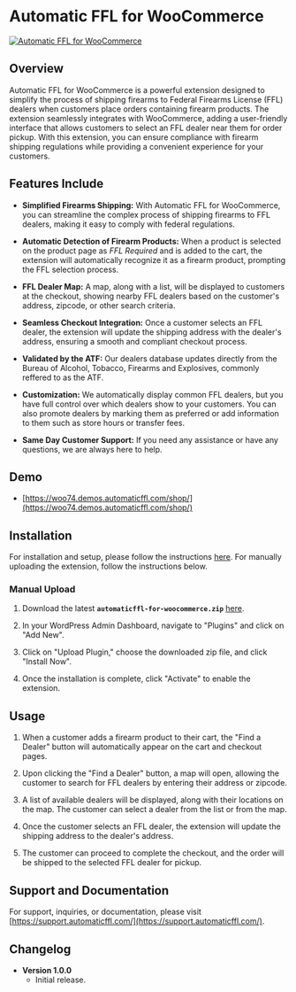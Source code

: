 # Automatic FFL for WooCommerce

[![Automatic FFL for WooCommerce](https://www.automaticffl.com/img/logos/logo.png)](https://www.automaticffl.com/)

## Overview

Automatic FFL for WooCommerce is a powerful extension designed to simplify the process of shipping firearms to Federal Firearms License (FFL) dealers when customers place orders containing firearm products. The extension seamlessly integrates with WooCommerce, adding a user-friendly interface that allows customers to select an FFL dealer near them for order pickup. With this extension, you can ensure compliance with firearm shipping regulations while providing a convenient experience for your customers.

## Features Include

- **Simplified Firearms Shipping:** With Automatic FFL for WooCommerce, you can streamline the complex process of shipping firearms to FFL dealers, making it easy to comply with federal regulations.

- **Automatic Detection of Firearm Products:** When a product is selected on the product page as _FFL Required_ and is added to the cart, the extension will automatically recognize it as a firearm product, prompting the FFL selection process.

- **FFL Dealer Map:** A map, along with a list, will be displayed to customers at the checkout, showing nearby FFL dealers based on the customer's address, zipcode, or other search criteria.

- **Seamless Checkout Integration:** Once a customer selects an FFL dealer, the extension will update the shipping address with the dealer's address, ensuring a smooth and compliant checkout process.

- **Validated by the ATF:** Our dealers database updates directly from the Bureau of Alcohol, Tobacco, Firearms and Explosives, commonly reffered to as the ATF.

- **Customization:** We automatically display common FFL dealers, but you have full control over which dealers show to your customers. You can also promote dealers by marking them as preferred or add information to them such as store hours or transfer fees.

- **Same Day Customer Support:** If you need any assistance or have any questions, we are always here to help.

## Demo

- [https://woo74.demos.automaticffl.com/shop/](https://woo74.demos.automaticffl.com/shop/)

## Installation

For installation and setup, please follow the instructions [here](https://www.automaticffl.com/installation/woocommerce/). For manually uploading the extension, follow the instructions below.

### Manual Upload

1. Download the latest **`automaticffl-for-woocommerce.zip`** [here](https://github.com/refactored-group/automaticffl-for-woocommerce/releases).

1. In your WordPress Admin Dashboard, navigate to "Plugins" and click on "Add New".

1. Click on "Upload Plugin," choose the downloaded zip file, and click "Install Now".

1. Once the installation is complete, click "Activate" to enable the extension.

## Usage

1. When a customer adds a firearm product to their cart, the "Find a Dealer" button will automatically appear on the cart and checkout pages.

1. Upon clicking the "Find a Dealer" button, a map will open, allowing the customer to search for FFL dealers by entering their address or zipcode.

1. A list of available dealers will be displayed, along with their locations on the map. The customer can select a dealer from the list or from the map.

1. Once the customer selects an FFL dealer, the extension will update the shipping address to the dealer's address.

1. The customer can proceed to complete the checkout, and the order will be shipped to the selected FFL dealer for pickup.

## Support and Documentation

For support, inquiries, or documentation, please visit [https://support.automaticffl.com/](https://support.automaticffl.com/).

## Changelog

- **Version 1.0.0**
  - Initial release.
